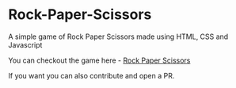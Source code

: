 # Rock-Paper-Scissors

A simple game of Rock Paper Scissors made using HTML, CSS and Javascript

You can checkout the game here - [Rock Paper Scissors](https://rock-paper-scissors-red-xi.vercel.app/)
<a>

If you want you can also contribute and open a PR.
